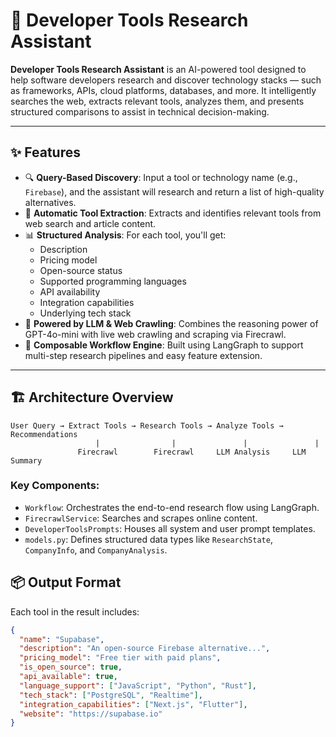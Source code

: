 # 🧠 Developer Tools Research Assistant

**Developer Tools Research Assistant** is an AI-powered tool designed to help software developers research and discover technology stacks — such as frameworks, APIs, cloud platforms, databases, and more. It intelligently searches the web, extracts relevant tools, analyzes them, and presents structured comparisons to assist in technical decision-making.

---

## ✨ Features

- 🔍 **Query-Based Discovery**: Input a tool or technology name (e.g., `Firebase`), and the assistant will research and return a list of high-quality alternatives.
- 🧰 **Automatic Tool Extraction**: Extracts and identifies relevant tools from web search and article content.
- 📊 **Structured Analysis**: For each tool, you'll get:
  - Description
  - Pricing model
  - Open-source status
  - Supported programming languages
  - API availability
  - Integration capabilities
  - Underlying tech stack
- 🤖 **Powered by LLM & Web Crawling**: Combines the reasoning power of GPT-4o-mini with live web crawling and scraping via Firecrawl.
- 🧱 **Composable Workflow Engine**: Built using LangGraph to support multi-step research pipelines and easy feature extension.

---

## 🏗 Architecture Overview

```
User Query → Extract Tools → Research Tools → Analyze Tools → Recommendations
                   |                |               |               |
               Firecrawl        Firecrawl     LLM Analysis     LLM Summary
```

### Key Components:

- `Workflow`: Orchestrates the end-to-end research flow using LangGraph.
- `FirecrawlService`: Searches and scrapes online content.
- `DeveloperToolsPrompts`: Houses all system and user prompt templates.
- `models.py`: Defines structured data types like `ResearchState`, `CompanyInfo`, and `CompanyAnalysis`.

## 📦 Output Format

Each tool in the result includes:

```json
{
  "name": "Supabase",
  "description": "An open-source Firebase alternative...",
  "pricing_model": "Free tier with paid plans",
  "is_open_source": true,
  "api_available": true,
  "language_support": ["JavaScript", "Python", "Rust"],
  "tech_stack": ["PostgreSQL", "Realtime"],
  "integration_capabilities": ["Next.js", "Flutter"],
  "website": "https://supabase.io"
}
```
